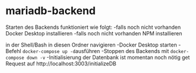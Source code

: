 # mariadb-backend
Starten des Backends funktioniert wie folgt:
-falls noch nicht vorhanden Docker Desktop installieren
-falls noch nicht vorhanden NPM installieren

in der Shell/Bash in diesen Ordner navigieren
-Docker Desktop starten
-Befehl `docker-compose up -d`ausführen
-Stoppen des Backends mit `docker-compose down -v`
-Initialisierung der Datenbank ist momentan noch nötig
get Request auf http://localhost:3003/initializeDB 

